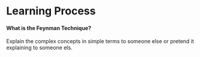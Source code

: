 # Learning Process

#### What is the Feynman Technique?
Explain the complex concepts in simple terms to someone else or pretend it explaining to someone els.



